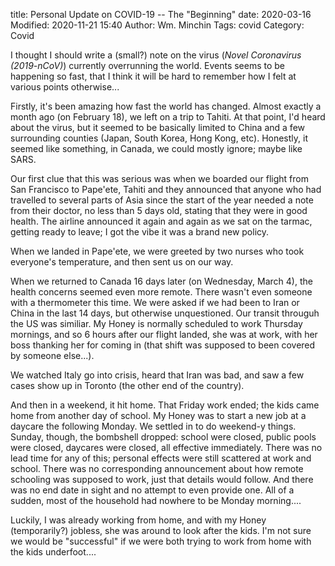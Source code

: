title: Personal Update on COVID-19 -- The "Beginning"
date: 2020-03-16
Modified: 2020-11-21 15:40
Author: Wm. Minchin
Tags: covid
Category: Covid

I thought I should write a (small?) note on the virus (*Novel Coronavirus
(2019-nCoV)*) currently overrunning the world. Events seems to be happening so
fast, that I think it will be hard to remember how I felt at various points
otherwise...

Firstly, it's been amazing how fast the world has changed. Almost exactly a
month ago (on February 18), we left on a trip to Tahiti. At that point, I'd
heard about the virus, but it seemed to be basically limited to China and a few
surrounding counties (Japan, South Korea, Hong Kong, etc). Honestly, it seemed
like something, in Canada, we could mostly ignore; maybe like SARS.

Our first clue that this was serious was when we boarded our flight from San
Francisco to Pape'ete, Tahiti and they announced that anyone who had travelled
to several parts of Asia since the start of the year needed a note from their
doctor, no less than 5 days old, stating that they were in good health. The
airline announced it again and again as we sat on the tarmac, getting ready to
leave; I got the vibe it was a brand new policy.

When we landed in Pape'ete, we were greeted by two nurses who took everyone's
temperature, and then sent us on our way.

When we returned to Canada 16 days later (on Wednesday, March 4), the health
concerns seemed even more remote. There wasn't even someone with a thermometer
this time. We were asked if we had been to Iran or China in the last 14 days,
but otherwise unquestioned. Our transit througuh the US was similiar. My Honey
is normally scheduled to work Thursday mornings, and so 6 hours after our
flight landed, she was at work, with her boss thanking her for coming in (that
shift was supposed to been covered by someone else...).

We watched Italy go into crisis, heard that Iran was bad, and saw a few cases
show up in Toronto (the other end of the country).

And then in a weekend, it hit home. That Friday work ended; the kids came home
from another day of school. My Honey was to start a new job at a daycare the
following Monday. We settled in to do weekend-y things. Sunday, though, the
bombshell dropped: school were closed, public pools were closed, daycares were
closed, all effective immediately. There was no lead time for any of this;
personal effects were still scattered at work and school. There was no
corresponding announcement about how remote schooling was supposed to work,
just that details would follow. And there was no end date in sight and no
attempt to even provide one. All of a sudden, most of the household had nowhere
to be Monday morning....

Luckily, I was already working from home, and with my Honey (temporarily?)
jobless, she was around to look after the kids. I'm not sure we would be
"successful" if we were both trying to work from home with the kids
underfoot....
